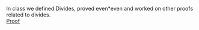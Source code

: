 In class we defined Divides, proved even*even and worked on other proofs related to divides. <br/>
[Proof](assets/Proof1.pdf)